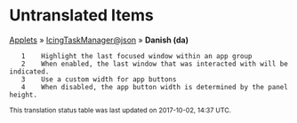 # Untranslated Items
[Applets](../../../README.md) &#187; [IcingTaskManager@json](../README.md) &#187; **Danish (da)**

       1	Highlight the last focused window within an app group
       2	When enabled, the last window that was interacted with will be indicated.
       3	Use a custom width for app buttons
       4	When disabled, the app button width is determined by the panel height.

<sup>This translation status table was last updated on 2017-10-02, 14:37 UTC.</sup>
